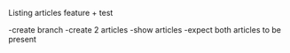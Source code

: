 Listing articles feature + test

-create branch
-create 2 articles
-show articles
-expect both articles to be present
